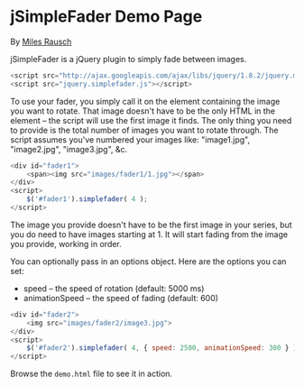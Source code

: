 # jSimpleFader Demo Page #

By [Miles Rausch](http://milesrausch.com)

jSimpleFader is a jQuery plugin to simply fade between images.

```javascript
<script src="http://ajax.googleapis.com/ajax/libs/jquery/1.8.2/jquery.min.js"></script>
<script src="jquery.simplefader.js"></script>
```

To use your fader, you simply call it on the element containing the image you want to rotate. That image doesn't have to be the only HTML in the element &ndash; the script will use the first image it finds. The only thing you need to provide is the total number of images you want to rotate through. The script assumes you've numbered your images like: "image1.jpg", "image2.jpg", "image3.jpg", &amp;c.

```javascript
<div id="fader1">
    <span><img src="images/fader1/1.jpg"></span>
</div>
<script>
    $('#fader1').simplefader( 4 );
</script>
```

The image you provide doesn't have to be the first image in your series, but you do need to have images starting at 1. It will start fading from the image you provide, working in order.
    
You can optionally pass in an options object. Here are the options you can set:

  * speed &ndash; the speed of rotation (default: 5000 ms)
  * animationSpeed &ndash; the speed of fading (default: 600)

```javascript
<div id="fader2">
    <img src="images/fader2/image3.jpg">
</div>
<script>
    $('#fader2').simplefader( 4, { speed: 2500, animationSpeed: 300 } );
</script>
```

Browse the `demo.html` file to see it in action.
